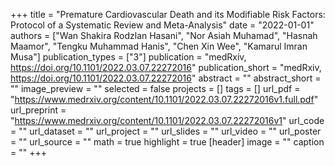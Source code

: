 +++
title = "Premature Cardiovascular Death and its Modifiable Risk Factors: Protocol of a Systematic Review and Meta-Analysis"
date = "2022-01-01"
authors = ["Wan Shakira Rodzlan Hasani", "Nor Asiah Muhamad", "Hasnah Maamor", "Tengku Muhammad Hanis", "Chen Xin Wee", "Kamarul Imran Musa"]
publication_types = ["3"]
publication = "medRxiv, https://doi.org/10.1101/2022.03.07.22272016"
publication_short = "medRxiv, https://doi.org/10.1101/2022.03.07.22272016"
abstract = ""
abstract_short = ""
image_preview = ""
selected = false
projects = []
tags = []
url_pdf = "https://www.medrxiv.org/content/10.1101/2022.03.07.22272016v1.full.pdf"
url_preprint = "https://www.medrxiv.org/content/10.1101/2022.03.07.22272016v1"
url_code = ""
url_dataset = ""
url_project = ""
url_slides = ""
url_video = ""
url_poster = ""
url_source = ""
math = true
highlight = true
[header]
image = ""
caption = ""
+++
